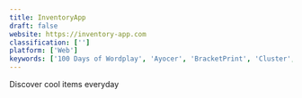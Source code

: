 ```yaml
---
title: InventoryApp
draft: false 
website: https://inventory-app.com
classification: ['']
platform: ['Web']
keywords: ['100 Days of Wordplay', 'Ayocer', 'BracketPrint', 'Cluster', 'Elgg', 'Facebook', 'FineFriends', 'Learn Cryptic Crosswords', 'Openbook', 'Patchwork', 'Phontabulous', 'Pictasia', 'PixelFed', 'PopClogs', 'Rememble', 'adictik', 'alloblak']
---
```

Discover cool items everyday
